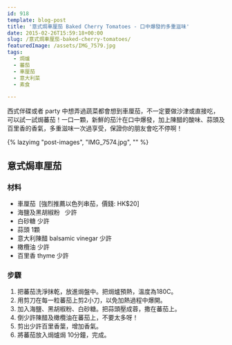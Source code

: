 ```yaml
---
id: 918
template: blog-post
title: '意式焗車厘茄 Baked Cherry Tomatoes - 口中爆發的多重滋味'
date: 2015-02-26T15:59:18+00:00
slug: /意式焗車厘茄-baked-cherry-tomatoes/
featuredImage: /assets/IMG_7579.jpg
tags:
  - 焗爐
  - 蕃茄
  - 車厘茄
  - 意大利菜
  - 素食

---
```

西式伴碟或者 party 中想弄過蔬菜都會想到車厘茄，不一定要做沙津或直接吃，可以試一試焗蕃茄！一口一顆，新鮮的茄汁在口中爆發，加上陳醋的酸味、蒜頭及百里香的香氣，多重滋味一次過享受，保證你的朋友會吃不停啊！

<!--more-->
{% lazyimg "post-images", "IMG_7574.jpg", "" %}

## 意式焗車厘茄

### 材料

* 車厘茄  [強烈推薦以色列串茄，價錢: HK$20]
* 海鹽及黑胡椒粉   少許
* 白砂糖 少許
* 蒜頭 1顆
* 意大利陳醋 balsamic vinegar 少許
* 橄欖油 少許
* 百里香 thyme 少許

### 步驟

  1. 把蕃茄洗淨抹乾，放進焗盤中。把焗爐預熱，溫度為180C。
  2. 用剪刀在每一粒蕃茄上剪2小刀，以免加熱過程中爆開。
  3. 加入海鹽、黑胡椒粉、白砂糖。把蒜頭壓成蓉，撒在蕃茄上。
  4. 倒少許陳醋及橄欖油在蕃茄上，不要太多呀！
  5. 剪出少許百里香葉，增加香氣。
  6. 將蕃茄放入焗爐焗 10分鐘，完成。
